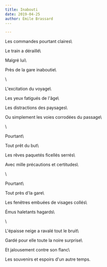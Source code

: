 ```yaml
---
title: Inabouti
date: 2019-04-25
author: Émile Brassard
​---

---
```


Les commandes pourtant claires\

Le train a déraillé\

Malgré lui\

Près de la gare inaboutie\

\

L'excitation du voyage\

Les yeux fatigués de l'âge\

Les distractions des paysages\

Ou simplement les voies corrodées du passage\

\

Pourtant\

Tout prêt du but\

Les rêves paquetés ficellés serrés\

Avec mille précautions et certitudes\

\

Pourtant\

Tout près d'la gare\

Les fenêtres embuées de visages collés\

Émus haletants hagards\

\

L'épaisse neige a ravalé tout le bruit\

Gardé pour elle toute la noire surprise\

Et jalousement contre son flanc\

Les souvenirs et espoirs d'un autre temps.



